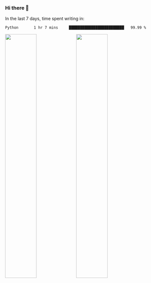 ### Hi there 👋

In the last 7 days, time spent writing in:

<!--START_SECTION:waka-->
```text
Python       1 hr 7 mins     █████████████████████████   99.99 % 
```
<!--END_SECTION:waka-->

<img src="https://wakatime.com/share/@jimtje/5d0c92de-08f8-4a72-8f2f-6a9693d1e318.svg" width=45% height=45%> <img src="https://wakatime.com/share/@jimtje/501498ae-bda5-4da7-a89d-b40bcdd5556d.svg" width=45% height=45%>
